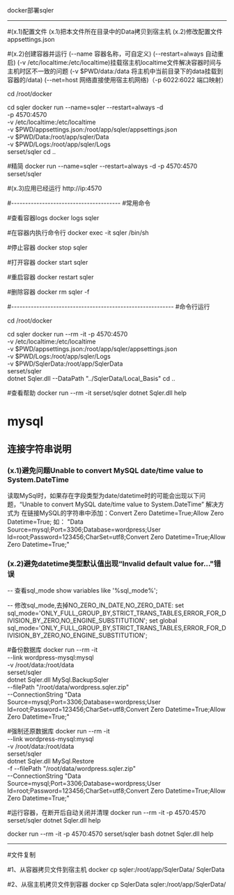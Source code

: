 ﻿docker部署sqler

 

---------------------------------
#(x.1)配置文件
  (x.1)把本文件所在目录中的Data拷贝到宿主机
  (x.2)修改配置文件 appsettings.json
 

#(x.2)创建容器并运行
(--name 容器名称，可自定义)
(--restart=always 自动重启)
(-v /etc/localtime:/etc/localtime)挂载宿主机localtime文件解决容器时间与主机时区不一致的问题
(-v $PWD/data:/data 将主机中当前目录下的data挂载到容器的/data)
(--net=host 网络直接使用宿主机网络)（-p 6022:6022 端口映射）

cd /root/docker

cd sqler
docker run --name=sqler --restart=always -d \
-p 4570:4570 \
-v /etc/localtime:/etc/localtime \
-v $PWD/appsettings.json:/root/app/sqler/appsettings.json \
-v $PWD/Data:/root/app/sqler/Data  \
-v $PWD/Logs:/root/app/sqler/Logs  \
serset/sqler
cd .. 


#精简
docker run --name=sqler --restart=always -d -p 4570:4570 serset/sqler



#(x.3)应用已经运行 
 http://ip:4570 

#---------------------------------------
#常用命令

#查看容器logs
docker logs sqler

#在容器内执行命令行
docker  exec -it sqler /bin/sh

#停止容器
docker stop sqler

#打开容器
docker start sqler

#重启容器
docker restart sqler


#删除容器
docker rm sqler -f




#----------------------------------------------------------
#命令行运行

cd /root/docker

cd sqler
docker run --rm -it  -p 4570:4570  \
-v /etc/localtime:/etc/localtime \
-v $PWD/appsettings.json:/root/app/sqler/appsettings.json \
-v $PWD/Logs:/root/app/sqler/Logs  \
-v $PWD/SqlerData:/root/app/SqlerData  \
serset/sqler  \
dotnet Sqler.dll --DataPath "../SqlerData/Local_Basis"
cd .. 



#查看帮助
docker run --rm -it serset/sqler dotnet Sqler.dll help



# mysql

## 连接字符串说明

### (x.1)避免问题Unable to convert MySQL date/time value to System.DateTime
读取MySql时，如果存在字段类型为date/datetime时的可能会出现以下问题，“Unable to convert MySQL date/time value to System.DateTime”
解决方式为 在链接MySQL的字符串中添加：Convert Zero Datetime=True;Allow Zero Datetime=True;
如： "Data Source=mysql;Port=3306;Database=wordpress;User Id=root;Password=123456;CharSet=utf8;Convert Zero Datetime=True;Allow Zero Datetime=True;"


### (x.2)避免datetime类型默认值出现“Invalid default value for..."错误
-- 查看sql_mode
show variables like '%sql_mode%';

-- 修改sql_mode,去掉NO_ZERO_IN_DATE,NO_ZERO_DATE:
set sql_mode='ONLY_FULL_GROUP_BY,STRICT_TRANS_TABLES,ERROR_FOR_DIVISION_BY_ZERO,NO_ENGINE_SUBSTITUTION';
set global sql_mode='ONLY_FULL_GROUP_BY,STRICT_TRANS_TABLES,ERROR_FOR_DIVISION_BY_ZERO,NO_ENGINE_SUBSTITUTION';




#备份数据库
docker run --rm -it \
--link wordpress-mysql:mysql \
-v /root/data:/root/data  \
serset/sqler  \
dotnet Sqler.dll MySql.BackupSqler \
--filePath "/root/data/wordpress.sqler.zip" \
--ConnectionString "Data Source=mysql;Port=3306;Database=wordpress;User Id=root;Password=123456;CharSet=utf8;Convert Zero Datetime=True;Allow Zero Datetime=True;"
 






#强制还原数据库
docker run --rm -it \
--link wordpress-mysql:mysql \
-v /root/data:/root/data  \
serset/sqler  \
dotnet Sqler.dll MySql.Restore \
-f --filePath "/root/data/wordpress.sqler.zip" \
--ConnectionString "Data Source=mysql;Port=3306;Database=wordpress;User Id=root;Password=123456;CharSet=utf8;Convert Zero Datetime=True;Allow Zero Datetime=True;"

 



#运行容器，在断开后自动关闭并清理
docker run --rm -it -p 4570:4570 serset/sqler dotnet Sqler.dll help

docker run --rm -it -p 4570:4570 serset/sqler bash
dotnet Sqler.dll help

 
 

---------------------------------------
#文件复制

#1、从容器拷贝文件到宿主机
docker cp sqler:/root/app/SqlerData/ SqlerData

#2、从宿主机拷贝文件到容器
docker cp SqlerData sqler:/root/app/SqlerData/ 




